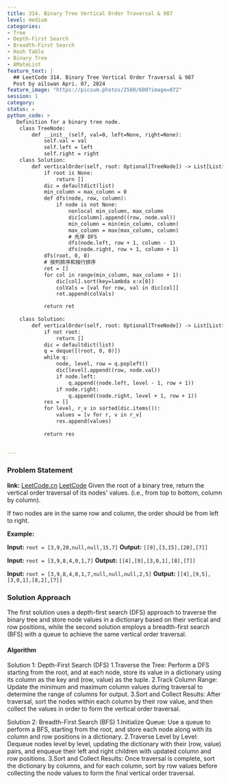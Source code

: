 ```yaml
---
title: 314. Binary Tree Vertical Order Traversal & 987
level: medium
categories:
- Tree
- Depth-First Search
- Breadth-First Search
- Hash Table
- Binary Tree
- AMateList
feature_text: |
  ## LeetCode 314. Binary Tree Vertical Order Traversal & 987
  Post by ailswan Apri. 07, 2024
feature_image: "https://picsum.photos/2560/600?image=872"
session: 1
category:
status: ★
python_code: >
   Definition for a binary tree node.
    class TreeNode:
        def __init__(self, val=0, left=None, right=None):
            self.val = val
            self.left = left
            self.right = right
    class Solution:
        def verticalOrder(self, root: Optional[TreeNode]) -> List[List[int]]:
            if root is None:
                return []
            dic = defaultdict(list)
            min_column = max_column = 0
            def dfs(node, row, column):
                if node is not None:
                    nonlocal min_column, max_column
                    dic[column].append((row, node.val))
                    min_column = min(min_column, column)
                    max_column = max(max_column, column)
                    # 先序 DFS
                    dfs(node.left, row + 1, column - 1)
                    dfs(node.right, row + 1, column + 1)
            dfs(root, 0, 0)
            # 按列排序和按行排序
            ret = []
            for col in range(min_column, max_column + 1):
                dic[col].sort(key=lambda x:x[0])
                colVals = [val for row, val in dic[col]]
                ret.append(colVals)

            return ret
    
    class Solution:
        def verticalOrder(self, root: Optional[TreeNode]) -> List[List[int]]:
            if not root:
                return []
            dic = defaultdict(list)
            q = deque([(root, 0, 0)])
            while q:
                node, level, row = q.popleft()
                dic[level].append((row, node.val))
                if node.left:
                    q.append((node.left, level - 1, row + 1))
                if node.right:
                    q.append((node.right, level + 1, row + 1))
            res = []
            for level, r_v in sorted(dic.items()):
                values = [v for r, v in r_v]
                res.append(values)
            
            return res
        

---
```


### Problem Statement
**link:**
[LeetCode.cn](https://leetcode.cn/problems/binary-tree-vertical-order-traversal/)
[LeetCode](https://leetcode.com/binary-tree-vertical-order-traversal/)
Given the root of a binary tree, return the vertical order traversal of its nodes' values. (i.e., from top to bottom, column by column).

If two nodes are in the same row and column, the order should be from left to right.


**Example:**

**Input:** `root = [3,9,20,null,null,15,7]`
**Output:** `[[9],[3,15],[20],[7]]`

**Input:** `root = [3,9,8,4,0,1,7]`
**Output:** `[[4],[9],[3,0,1],[8],[7]]`

**Input:** `root = [3,9,8,4,0,1,7,null,null,null,2,5]`
**Output:** `[[4],[9,5],[3,0,1],[8,2],[7]]`
 
### Solution Approach
The first solution uses a depth-first search (DFS) approach to traverse the binary tree and store node values in a dictionary based on their vertical and row positions, while the second solution employs a breadth-first search (BFS) with a queue to achieve the same vertical order traversal.

#### Algorithm
 
Solution 1: Depth-First Search (DFS)
1.Traverse the Tree: Perform a DFS starting from the root, and at each node, store its value in a dictionary using its column as the key and (row, value) as the tuple.
2.Track Column Range: Update the minimum and maximum column values during traversal to determine the range of columns for output.
3.Sort and Collect Results: After traversal, sort the nodes within each column by their row value, and then collect the values in order to form the vertical order traversal.

Solution 2: Breadth-First Search (BFS)
1.Initialize Queue: Use a queue to perform a BFS, starting from the root, and store each node along with its column and row positions in a dictionary.
2.Traverse Level by Level: Dequeue nodes level by level, updating the dictionary with their (row, value) pairs, and enqueue their left and right children with updated column and row positions.
3.Sort and Collect Results: Once traversal is complete, sort the dictionary by columns, and for each column, sort by row values before collecting the node values to form the final vertical order traversal.